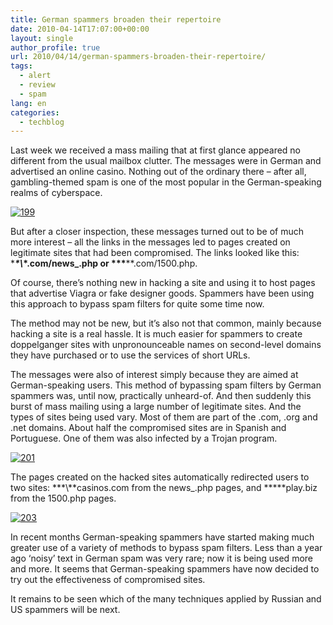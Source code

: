 ```yaml
---
title: German spammers broaden their repertoire
date: 2010-04-14T17:07:00+00:00
layout: single
author_profile: true
url: 2010/04/14/german-spammers-broaden-their-repertoire/
tags:
  - alert
  - review
  - spam
lang: en
categories: 
  - techblog
---
```

Last week we received a mass mailing that at first glance appeared no different from the usual mailbox clutter. The messages were in German and advertised an online casino. Nothing out of the ordinary there – after all, gambling-themed spam is one of the most popular in the German-speaking realms of cyberspace.

[![199](http://lh6.ggpht.com/_vaUVXcmC3OI/S8Xuz0T1QLI/AAAAAAAAB7k/30gBjfuuyGw/199_thumb%5B2%5D.png?imgmax=800 "199")](http://lh6.ggpht.com/_vaUVXcmC3OI/S8XuwFNgKFI/AAAAAAAAB7g/ut9DBigtaW8/s1600-h/199%5B4%5D.png) 

But after a closer inspection, these messages turned out to be of much more interest – all the links in the messages led to pages created on legitimate sites that had been compromised. The links looked like this: \****\*\\*\*.com/news_.php or \*\*\*****.com/1500.php. 

Of course, there’s nothing new in hacking a site and using it to host pages that advertise Viagra or fake designer goods. Spammers have been using this approach to bypass spam filters for quite some time now. 

The method may not be new, but it’s also not that common, mainly because hacking a site is a real hassle. It is much easier for spammers to create doppelganger sites with unpronounceable names on second-level domains they have purchased or to use the services of short URLs. 

The messages were also of interest simply because they are aimed at German-speaking users. This method of bypassing spam filters by German spammers was, until now, practically unheard-of. And then suddenly this burst of mass mailing using a large number of legitimate sites. And the types of sites being used vary. Most of them are part of the .com, .org and .net domains. About half the compromised sites are in Spanish and Portuguese. One of them was also infected by a Trojan program. 

[![201](http://lh3.ggpht.com/_vaUVXcmC3OI/S8XvA8I2n2I/AAAAAAAAB7w/vrzTso5Rvf0/201_thumb%5B2%5D.png?imgmax=800 "201")](http://lh6.ggpht.com/_vaUVXcmC3OI/S8Xu68UR-jI/AAAAAAAAB7s/O1h55tnQ2LE/s1600-h/201%5B4%5D.png) 

The pages created on the hacked sites automatically redirected users to two sites: **\*\\*\*casinos.com from the news_.php pages, and \*\*\***play.biz from the 1500.php pages.

[![203](http://lh4.ggpht.com/_vaUVXcmC3OI/S8XvL70L1cI/AAAAAAAAB74/fih2RXdUYE0/203_thumb%5B2%5D.png?imgmax=800 "203")](http://lh6.ggpht.com/_vaUVXcmC3OI/S8XvFF5kFSI/AAAAAAAAB70/VA4f0ivNJgc/s1600-h/203%5B4%5D.png) 

In recent months German-speaking spammers have started making much greater use of a variety of methods to bypass spam filters. Less than a year ago ‘noisy’ text in German spam was very rare; now it is being used more and more. It seems that German-speaking spammers have now decided to try out the effectiveness of compromised sites. 

It remains to be seen which of the many techniques applied by Russian and US spammers will be next.